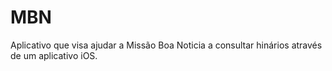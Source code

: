 # MBN
Aplicativo que visa ajudar a Missão Boa Noticia a consultar hinários através de um aplicativo iOS.
